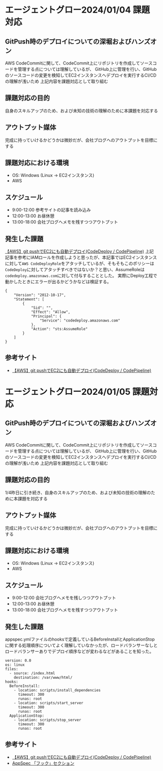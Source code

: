 # エージェントグロー2024/01/04 課題対応
## GitPush時のデプロイについての深堀およびハンズオン
AWS CodeCommitに関して、CodeCommit上にリポジトリを作成してソースコードを管理する点については理解しているが、
GitHub上に管理を行い、GitHubのソースコードの変更を検知してEC2インスタンスへデプロイを実行するCI/CDの理解が浅いため
上記内容を課題対応として取り組む

## 課題対応の目的
自身のスキルアップのため、および未知の技術の理解のために本課題を対応する

## アウトプット媒体
完成に持っていけるかどうかは微妙だが、会社ブログへのアウトプットを目標にする

## 課題対応における環境
- OS: Windows (Linux -> EC2インスタンス)
- AWS

## スケジュール
- 9:00-12:00 参考サイトの記事を読み込み
- 12:00-13:00 お昼休憩
- 13:00-18:00 会社ブログへメモを残すつつアウトプット


## 発生した課題
[【AWS】git pushでEC2にも自動デプロイ(CodeDeploy / CodePipeline)](https://qiita.com/nasuB7373/items/081f5974e31419a1a844)
上記記事を参考にIAMロールを作成しようと思ったが、本記事ではEC2インスタンスに対して`AWS CodeDeployRole`をアタッチしているが、そもそもこのポリシーは`CodeDeploy`に対してアタッチすべきではないか？と思い、AssumeRoleは`codedeploy.amazonaws.com`に対して付与することとした。
実際にDeploy工程で動かしたときにエラーが出るかどうかなどは検証する。

```
{
    "Version": "2012-10-17",
    "Statement": [
        {
            "Sid": "",
            "Effect": "Allow",
            "Principal": {
                "Service": "codedeploy.amazonaws.com"
            },
            "Action": "sts:AssumeRole"
        }
    ]
}
```

## 参考サイト
- [【AWS】git pushでEC2にも自動デプロイ(CodeDeploy / CodePipeline)](https://qiita.com/nasuB7373/items/081f5974e31419a1a844)



# エージェントグロー2024/01/05 課題対応
## GitPush時のデプロイについての深堀およびハンズオン
AWS CodeCommitに関して、CodeCommit上にリポジトリを作成してソースコードを管理する点については理解しているが、
GitHub上に管理を行い、GitHubのソースコードの変更を検知してEC2インスタンスへデプロイを実行するCI/CDの理解が浅いため
上記内容を課題対応として取り組む

## 課題対応の目的
1/4昨日に引き続き、自身のスキルアップのため、および未知の技術の理解のために本課題を対応する

## アウトプット媒体
完成に持っていけるかどうかは微妙だが、会社ブログへのアウトプットを目標にする

## 課題対応における環境
- OS: Windows (Linux -> EC2インスタンス)
- AWS

## スケジュール
- 9:00-12:00 会社ブログへメモを残しつつアウトプット
- 12:00-13:00 お昼休憩
- 13:00-18:00 会社ブログへメモを残すつつアウトプット


## 発生した課題
appspec.ymlファイルのhooksで定義しているBeforeInstallとApplicationStopに関する処理順序についてよく理解していなかったが、ロードバランサーなしとロードバランサーありでデプロイ順序などが変わるなどがあることを知った。

```
version: 0.0
os: linux
files:
  - source: /index.html
    destination: /var/www/html/
hooks:
  BeforeInstall:
    - location: scripts/install_dependencies
      timeout: 300
      runas: root
    - location: scripts/start_server
      timeout: 300
      runas: root
  ApplicationStop:
    - location: scripts/stop_server
      timeout: 300
      runas: root
```




## 参考サイト
- [【AWS】git pushでEC2にも自動デプロイ(CodeDeploy / CodePipeline)](https://qiita.com/nasuB7373/items/081f5974e31419a1a844)
- [AppSpec 「フック」セクション](https://docs.aws.amazon.com/ja_jp/codedeploy/latest/userguide/reference-appspec-file-structure-hooks.html)